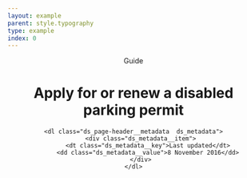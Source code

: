 ```yaml
---
layout: example
parent: style.typography
type: example
index: 0
---
```


<header class="ds_page-header">
    <span class="ds_page-header__label  ds_content-label">Guide</span>
    <h1 class="ds_page-header__title">Apply for or renew a disabled parking permit</h1>

    <dl class="ds_page-header__metadata  ds_metadata">
        <div class="ds_metadata__item">
            <dt class="ds_metadata__key">Last updated</dt>
            <dd class="ds_metadata__value">8 November 2016</dd>
        </div>
    </dl>
</header>
